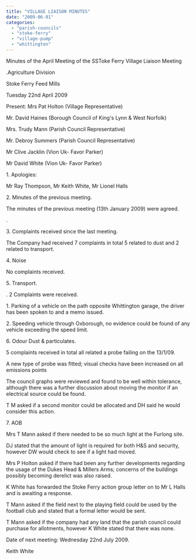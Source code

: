 ```yaml
---
title: "VILLAGE LIAISON MINUTES"
date: "2009-06-01"
categories: 
  - "parish-councils"
  - "stoke-ferry"
  - "village-pump"
  - "whittington"
---
```


Minutes of the April Meeting of the SSToke Ferry Village Liaison Meeting

.Agriculture Division

Stoke Ferry Feed Mills

Tuesday 22nd April 2009

Present: Mrs Pat Holton (Village Representative)

Mr. David Haines (Borough Council of King's Lynn & West Norfolk)

Mrs. Trudy Mann (Parish Council Representative)

Mr. Debroy Summers (Parish Council Representative)

Mr Clive Jacklin (Vion Uk- Favor Parker)

Mr David White (Vion Uk- Favor Parker)

1\. Apologies:

Mr Ray Thompson, Mr Keith White, Mr Lionel Halls

2\. Minutes of the previous meeting.

The minutes of the previous meeting (13th January 2009) were agreed.

.

3\. Complaints received since the last meeting.

The Company had received 7 complaints in total 5 related to dust and 2 related to transport.

4\. Noise

No complaints received.

5\. Transport.

. 2 Complaints were received.

1\. Parking of a vehicle on the path opposite Whittington garage, the driver has been spoken to and a memo issued.

2\. Speeding vehicle through Oxborough, no evidence could be found of any vehicle exceeding the speed limit.

6\. Odour Dust & particulates.

5 complaints received in total all related a probe failing on the 13/1/09.

A new type of probe was fitted; visual checks have been increased on all emissions points

The council graphs were reviewed and found to be well within tolerance, although there was a further discussion about moving the monitor if an electrical source could be found.

T M asked if a second monitor could be allocated and DH said he would consider this action.

7\. AOB

Mrs T Mann asked if there needed to be so much light at the Furlong site.

DJ stated that the amount of light is required for both H&S and security, however DW would check to see if a light had moved.

Mrs P Holton asked if there had been any further developments regarding the usage of the Dukes Head & Millers Arms; concerns of the buildings possibly becoming derelict was also raised.

K White has forwarded the Stoke Ferry action group letter on to Mr L Halls and is awaiting a response.

T Mann asked if the field next to the playing field could be used by the football club and stated that a formal letter would be sent.

T Mann asked if the company had any land that the parish council could purchase for allotments, however K White stated that there was none.

Date of next meeting: Wednesday 22nd July 2009.

Keith White

